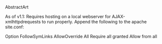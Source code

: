 AbstractArt


As of v1.1: Requires hosting on a local webserver for AJAX-xmlhttpdrequests to run properly.
	    Append the following to the apache site.conf:

<Directory />
	Option FollowSymLinks
	AllowOverride All
	Require all granted
	Allow from all
</Directory>
